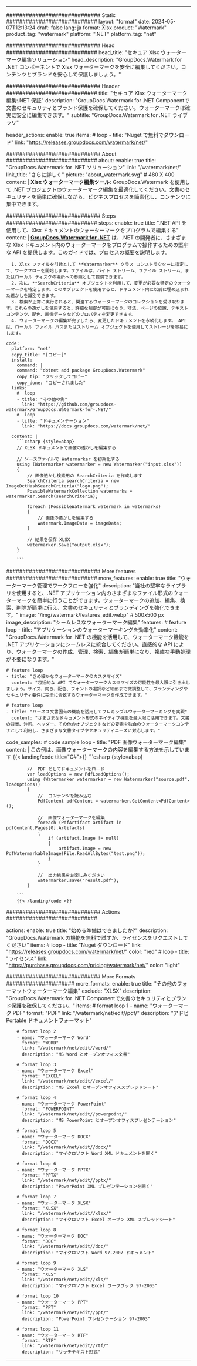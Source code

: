 
---
############################# Static ############################
layout: "format"
date:  2024-05-07T12:13:24
draft: false
lang: ja
format: Xlsx
product: "Watermark"
product_tag: "watermark"
platform: ".NET"
platform_tag: "net"

############################# Head ############################
head_title: "セキュア Xlsx ウォーターマーク編集ソリューション"
head_description: "GroupDocs.Watermark for .NET コンポーネントで Xlsx ウォーターマークを安全に編集してください。コンテンツとブランドを安心して保護しましょう。"

############################# Header ############################
title: "セキュア Xlsx ウォーターマーク編集:.NET 保証" 
description: "GroupDocs.Watermark for .NET Componentで文書のセキュリティとブランド保護を確保してください。ウォーターマークは確実に安全に編集できます。"
subtitle: "GroupDocs.Watermark for .NET ライブラリ" 

header_actions:
  enable: true
  items:
    #  loop
    - title: "Nuget で無料でダウンロード"
      link: "https://releases.groupdocs.com/watermark/net/"
      
############################# About ############################
about:
    enable: true
    title: "GroupDocs.Watermark for .NET ソリューション"
    link: "/watermark/net/"
    link_title: "さらに詳しく"
    picture: "about_watermark.svg" # 480 X 400
    content: |
       **Xlsx ウォーターマーク編集ツール:** GroupDocs.Watermark を使用して .NET プロジェクトのウォーターマーク編集を最適化してください。文書のセキュリティを簡単に確保しながら、ビジネスプロセスを簡素化し、コンテンツに集中できます。

############################# Steps ############################
steps:
    enable: true
    title: ".NET API を使用して、Xlsx ドキュメントのウォーターマークをプログラムで編集する"
    content: |
      **[GroupDocs.Watermark for .NET](https://products.groupdocs.com/watermark/net/)** は、.NET の開発者に、さまざまな Xlsx ドキュメント内のウォーターマークをプログラムで操作するための堅牢な API を提供します。このガイドでは、プロセスの概要を説明します。
      
      1. Xlsx ファイルを引数として **Watermarker** クラス コンストラクターに指定して、ワークフローを開始します。ファイルは、バイト ストリーム、ファイル ストリーム、またはローカル ディスクの場所への参照として提供できます。
      2. 次に、**SearchCriteria** オブジェクトを利用して、変更が必要な特定のウォーターマークを特定します。このオブジェクトを使用すると、ドキュメント内に以前に埋め込まれた透かしを識別できます。
      3. 検索が正常に実行されると、関連するウォーターマークのコレクションを受け取ります。これらの透かしを使用すると、詳細な制御が可能になり、寸法、ページの位置、テキスト コンテンツ、配色、画像データなどのプロパティを変更できます。
      4. ウォーターマークの編集が完了したら、変更したドキュメントを永続化します。 API は、ローカル ファイル パスまたはストリーム オブジェクトを使用してストレージを容易にします。
   
    code:
      platform: "net"
      copy_title: "[コピー]"
      install:
        command: |
        command: "dotnet add package GroupDocs.Watermark"
        copy_tip: "クリックしてコピー"
        copy_done: "コピーされました"
      links:
        #  loop
        - title: "その他の例"
          link: "https://github.com/groupdocs-watermark/GroupDocs.Watermark-for-.NET/"
        #  loop
        - title: "ドキュメンテーション"
          link: "https://docs.groupdocs.com/watermark/net/"
          
      content: |
        ```csharp {style=abap}
        // XLSX ドキュメントで画像の透かしを編集する

        // ソースファイルで Watermarker を初期化する
        using (Watermarker watermarker = new Watermarker("input.xlsx"))
        {
            // 画像透かし検索用の SearchCriteria を作成します
            SearchCriteria searchCriteria = new ImageDctHashSearchCriteria("logo.png");
            PossibleWatermarkCollection watermarks = watermarker.Search(searchCriteria);

            foreach (PossibleWatermark watermark in watermarks)
            {
                // 画像の透かしを編集する
                watermark.ImageData = imageData;
            }

            // 結果を保存 XLSX
            watermarker.Save("output.xlsx");
        }
        
        ```     

############################# More features ############################
more_features:
  enable: true
  title: "ウォーターマーク管理でワークフローを強化"
  description: "当社の堅牢なライブラリを使用すると、.NET アプリケーション内のさまざまなファイル形式のウォーターマークを簡単に行うことができます。ウォーターマークの追加、編集、検索、削除が簡単に行え、文書のセキュリティとブランディングを強化できます。"
  image: "/img/watermark/features_edit.webp" # 500x500 px
  image_description: "シームレスなウォーターマーク編集"
  features:
    # feature loop
    - title: "アプリケーションのウォーターマーキングを効率化"
      content: "GroupDocs.Watermark for .NET の機能を活用して、ウォーターマーク機能を .NET アプリケーションにシームレスに統合してください。直感的な API により、ウォーターマークの作成、管理、検索、編集が簡単になり、複雑な手動処理が不要になります。"

    # feature loop
    - title: "きめ細かなウォーターマークのカスタマイズ"
      content: "包括的な API でウォーターマークカスタマイズの可能性を最大限に引き出しましょう。サイズ、向き、配色、フォントの選択など細部まで微調整して、ブランディングやセキュリティ要件に完全に合致するウォーターマークを作成できます。"

    # feature loop
    - title: "ハーネス文書固有の機能を活用してフレキシブルウォーターマーキングを実現"
      content: "さまざまなドキュメント形式のネイティブ機能を最大限に活用できます。文書の背景、注釈、ヘッダー、その他のオブジェクトなどの要素を独自のウォーターマークコンテナとして利用し、さまざまな文書タイプやセキュリティニーズに対応します。"
      
  code_samples:
    # code sample loop
    - title: "PDF 画像ウォーターマーク編集"
      content: |
        この例は、画像ウォーターマークの内容を編集する方法を示しています
        {{< landing/code title="C#">}}
        ```csharp {style=abap}
        
            //  PDF としてドキュメントをロード
            var loadOptions = new PdfLoadOptions();
            using (Watermarker watermarker = new Watermarker("source.pdf", loadOptions))
            {
                //  コンテンツを読み込む
                PdfContent pdfContent = watermarker.GetContent<PdfContent>();

                //  画像ウォーターマークを編集
                foreach (PdfArtifact artifact in pdfContent.Pages[0].Artifacts)
                {
                    if (artifact.Image != null)
                    {
                        artifact.Image = new PdfWatermarkableImage(File.ReadAllBytes("test.png"));
                    }
                }

                //  出力結果をお楽しみください
                watermarker.save("result.pdf");
            }

        ```
        {{< /landing/code >}}


############################# Actions ############################

actions:
  enable: true
  title: "始める準備はできましたか?"
  description: "GroupDocs.Watermark の機能を無料で試すか、ライセンスをリクエストしてください"
  items:
    #  loop
    - title: "Nuget ダウンロード"
      link: "https://releases.groupdocs.com/watermark/net/"
      color: "red"
        #  loop
    - title: "ライセンス"
      link: "https://purchase.groupdocs.com/pricing/watermark/net/"
      color: "light"


############################# More Formats #####################
more_formats:
    enable: true
    title: "その他のフォーマットウォーターマーク編集"
    exclude: "XLSX"
    description: "GroupDocs.Watermark for .NET Componentで文書のセキュリティとブランド保護を確保してください。"
    items: 
        # format loop 1
        - name: "ウォーターマーク PDF"
          format: "PDF"
          link: "/watermark/net/edit//pdf/"
          description: "アドビ Portable ドキュメントフォーマット"

        # format loop 2
        - name: "ウォーターマーク Word"
          format: "WORD"
          link: "/watermark/net/edit//word/"
          description: "MS Word とオープンオフィス文書"
          
        # format loop 3
        - name: "ウォーターマーク Excel"
          format: "EXCEL"
          link: "/watermark/net/edit//excel/"
          description: "MS Excel とオープンオフィススプレッドシート"

        # format loop 4
        - name: "ウォーターマーク PowerPoint"
          format: "POWERPOINT"
          link: "/watermark/net/edit//powerpoint/"
          description: "MS PowerPoint とオープンオフィスプレゼンテーション"

        # format loop 5
        - name: "ウォーターマーク DOCX"
          format: "DOCX"
          link: "/watermark/net/edit//docx/"
          description: "マイクロソフト Word XML ドキュメントを開く"
          
        # format loop 6
        - name: "ウォーターマーク PPTX"
          format: "PPTX"
          link: "/watermark/net/edit//pptx/"
          description: "PowerPoint XML プレゼンテーションを開く"
          
        # format loop 7
        - name: "ウォーターマーク XLSX"
          format: "XLSX"
          link: "/watermark/net/edit//xlsx/"
          description: "マイクロソフト Excel オープン XML スプレッドシート"

        # format loop 8
        - name: "ウォーターマーク DOC"
          format: "DOC"
          link: "/watermark/net/edit//doc/"
          description: "マイクロソフト Word 97-2007 ドキュメント"

        # format loop 9
        - name: "ウォーターマーク XLS"
          format: "XLS"
          link: "/watermark/net/edit//xls/"
          description: "マイクロソフト Excel ワークブック 97-2003"

        # format loop 10
        - name: "ウォーターマーク PPT"
          format: "PPT"
          link: "/watermark/net/edit//ppt/"
          description: "PowerPoint プレゼンテーション 97-2003"

        # format loop 11
        - name: "ウォーターマーク RTF"
          format: "RTF"
          link: "/watermark/net/edit//rtf/"
          description: "リッチテキスト形式"

---